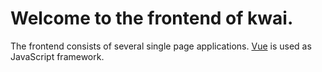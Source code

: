 # Welcome to the frontend of kwai.

The frontend consists of several single page applications. [Vue](https://vuejs.org) is used as JavaScript framework.
